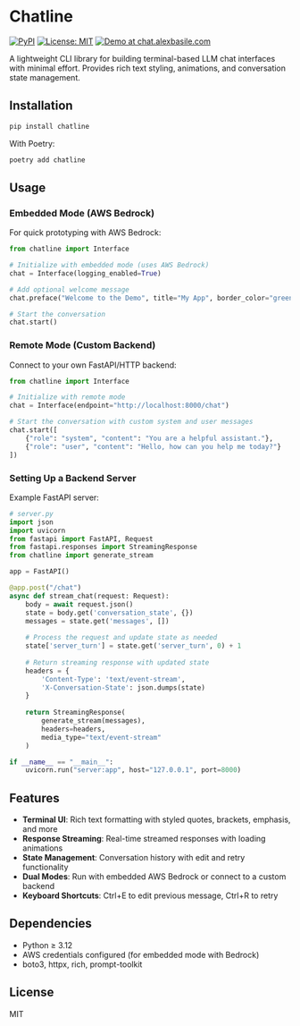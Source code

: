 # Chatline

[![PyPI](https://img.shields.io/pypi/v/chatline.svg)](https://pypi.org/project/chatline/) [![License: MIT](https://img.shields.io/badge/license-MIT-blue)](https://opensource.org/licenses/MIT) [![Demo at chat.alexbasile.com](https://img.shields.io/badge/Demo%20at-chat.alexbasile.com-blue)](https://chat.alexbasile.com)

A lightweight CLI library for building terminal-based LLM chat interfaces with minimal effort. Provides rich text styling, animations, and conversation state management.

## Installation

```bash
pip install chatline
```

With Poetry:

```bash
poetry add chatline
```

## Usage

### Embedded Mode (AWS Bedrock)

For quick prototyping with AWS Bedrock:

```python
from chatline import Interface

# Initialize with embedded mode (uses AWS Bedrock)
chat = Interface(logging_enabled=True)

# Add optional welcome message
chat.preface("Welcome to the Demo", title="My App", border_color="green")

# Start the conversation
chat.start()
```

### Remote Mode (Custom Backend)

Connect to your own FastAPI/HTTP backend:

```python
from chatline import Interface

# Initialize with remote mode
chat = Interface(endpoint="http://localhost:8000/chat")

# Start the conversation with custom system and user messages
chat.start([
    {"role": "system", "content": "You are a helpful assistant."},
    {"role": "user", "content": "Hello, how can you help me today?"}
])
```

### Setting Up a Backend Server

Example FastAPI server:

```python
# server.py
import json
import uvicorn
from fastapi import FastAPI, Request
from fastapi.responses import StreamingResponse
from chatline import generate_stream

app = FastAPI()

@app.post("/chat")
async def stream_chat(request: Request):
    body = await request.json()
    state = body.get('conversation_state', {})
    messages = state.get('messages', [])
    
    # Process the request and update state as needed
    state['server_turn'] = state.get('server_turn', 0) + 1
    
    # Return streaming response with updated state
    headers = {
        'Content-Type': 'text/event-stream',
        'X-Conversation-State': json.dumps(state)
    }
    
    return StreamingResponse(
        generate_stream(messages),
        headers=headers,
        media_type="text/event-stream"
    )

if __name__ == "__main__":
    uvicorn.run("server:app", host="127.0.0.1", port=8000)
```

## Features

- **Terminal UI**: Rich text formatting with styled quotes, brackets, emphasis, and more
- **Response Streaming**: Real-time streamed responses with loading animations
- **State Management**: Conversation history with edit and retry functionality
- **Dual Modes**: Run with embedded AWS Bedrock or connect to a custom backend
- **Keyboard Shortcuts**: Ctrl+E to edit previous message, Ctrl+R to retry

## Dependencies

- Python ≥ 3.12
- AWS credentials configured (for embedded mode with Bedrock)
- boto3, httpx, rich, prompt-toolkit

## License

MIT